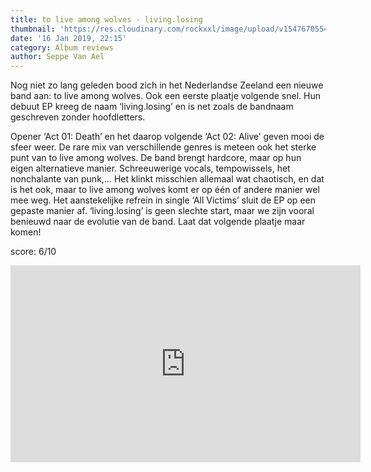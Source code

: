 ```yaml
---
title: to live among wolves - living.losing
thumbnail: 'https://res.cloudinary.com/rockxxl/image/upload/v1547670554/a0921254073_10.jpg'
date: '16 Jan 2019, 22:15'
category: Album reviews
author: Seppe Van Ael
---
```

Nog niet zo lang geleden bood zich in het Nederlandse Zeeland een nieuwe band aan: to live among wolves. Ook een eerste plaatje volgende snel. Hun debuut EP kreeg de naam ‘living.losing’ en is net zoals de bandnaam geschreven zonder hoofdletters. 

Opener ‘Act 01: Death’ en het daarop volgende ‘Act 02: Alive’ geven mooi de sfeer weer. De rare mix van verschillende genres is meteen ook het sterke punt van to live among wolves. De band brengt hardcore, maar op hun eigen alternatieve manier. Schreeuwerige vocals, tempowissels, het nonchalante van punk,… Het klinkt misschien allemaal wat chaotisch, en dat is het ook, maar to live among wolves komt er op één of andere manier wel mee weg. Het aanstekelijke refrein in single ‘All Victims’ sluit de EP op een gepaste manier af. ‘living.losing’ is geen slechte start, maar we zijn vooral benieuwd naar de evolutie van de band. Laat dat volgende plaatje maar komen!    

score: 6/10

<iframe width="560" height="315" src="https://www.youtube.com/embed/md86H36xGHY" frameborder="0" allow="accelerometer; autoplay; encrypted-media; gyroscope; picture-in-picture" allowfullscreen></iframe>
